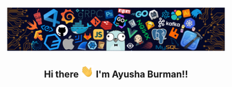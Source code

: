![Header](https://github.com/Ayusha-Burman/Ayusha-Burman/blob/main/header_.png)
<h2  align="center">Hi there <img src="https://github.com/Ayusha-Burman/Ayusha-Burman/blob/main/Hi.gif" width="30"> I'm Ayusha Burman!!</h2>
